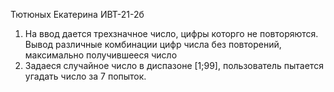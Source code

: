 Тютюных Екатерина ИВТ-21-2б
1. На ввод дается трехзначное число, цифры которго не повторяются. Вывод различные комбинации цифр числа без повторений, максимально получившееся число
2. Задаеся случайное число в диспазоне [1;99], пользователь пытается угадать число за 7 попыток.